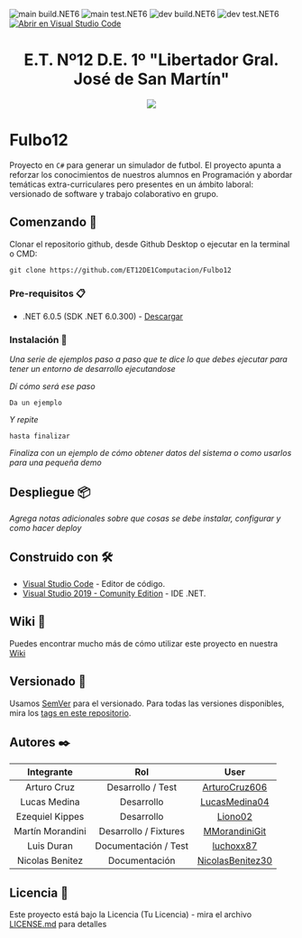 ![main build.NET6](https://github.com/ET12DE1Computacion/Fulbo12/workflows/main-build.NET6/badge.svg?branch=main) ![main test.NET6](https://github.com/ET12DE1Computacion/Fulbo12/workflows/main-test.NET6/badge.svg?branch=main)
![dev build.NET6](https://github.com/ET12DE1Computacion/Fulbo12/workflows/dev-build.NET6/badge.svg?branch=dev) ![dev test.NET6](https://github.com/ET12DE1Computacion/Fulbo12/workflows/dev-test.NET6/badge.svg?branch=dev)
[![Abrir en Visual Studio Code](https://img.shields.io/static/v1?logo=visualstudiocode&label=&message=Abrir%20en%20Visual%20Studio%20Code&labelColor=2c2c32&color=007acc&logoColor=007acc)](https://open.vscode.dev/ET12DE1Computacion/Fulbo12)

<h1 align="center">E.T. Nº12 D.E. 1º "Libertador Gral. José de San Martín"</h1>
<p align="center">
  <img src="https://et12.edu.ar/imgs/et12.png">
</p>

# Fulbo12

Proyecto en `C#` para generar un simulador de futbol. El proyecto apunta a reforzar los conocimientos de nuestros alumnos en Programación y abordar temáticas extra-curriculares pero presentes en un ámbito laboral: versionado de software y trabajo colaborativo en grupo.

## Comenzando 🚀

Clonar el repositorio github, desde Github Desktop o ejecutar en la terminal o CMD:

```
git clone https://github.com/ET12DE1Computacion/Fulbo12
```

### Pre-requisitos 📋

- .NET 6.0.5 (SDK .NET 6.0.300) - [Descargar](https://dotnet.microsoft.com/download/dotnet/6.0)

### Instalación 🔧

_Una serie de ejemplos paso a paso que te dice lo que debes ejecutar para tener un entorno de desarrollo ejecutandose_

_Dí cómo será ese paso_

```
Da un ejemplo
```

_Y repite_

```
hasta finalizar
```

_Finaliza con un ejemplo de cómo obtener datos del sistema o como usarlos para una pequeña demo_

## Despliegue 📦

_Agrega notas adicionales sobre que cosas se debe instalar, configurar y como hacer deploy_

## Construido con 🛠️

* [Visual Studio Code](https://code.visualstudio.com/#alt-downloads) - Editor de código.
* [Visual Studio 2019 - Comunity Edition](https://visualstudio.microsoft.com/es/vs/community/) - IDE .NET.

## Wiki 📖

Puedes encontrar mucho más de cómo utilizar este proyecto en nuestra [Wiki](https://github.com/tu/proyecto/wiki)

## Versionado 📌

Usamos [SemVer](http://semver.org/) para el versionado. Para todas las versiones disponibles, mira los [tags en este repositorio](https://github.com/ET12DE1Computacion/Fulbo12/tags).

## Autores ✒️

| Integrante        | Rol                   | User                                                    |
| :--------:        | :-:                   | :--:                                                    |
| Arturo Cruz       | Desarrollo / Test     | [ArturoCruz606](https://github.com/ArturoCruz606)       |
| Lucas Medina      | Desarrollo            | [LucasMedina04](https://github.com/LucasMedina04)       |
| Ezequiel Kippes   | Desarrollo            | [Liono02](https://github.com/Liono02)                   |
| Martín Morandini  | Desarrollo / Fixtures | [MMorandiniGit](https://github.com/MMorandiniGit)       |
| Luis Duran        | Documentación / Test  | [luchoxx87](https://github.com/luchoxx87)               |
| Nicolas Benitez   | Documentación         | [NicolasBenitez30](https://github.com/NicolasBenitez30) |


## Licencia 📄

Este proyecto está bajo la Licencia (Tu Licencia) - mira el archivo [LICENSE.md](LICENSE.md) para detalles
